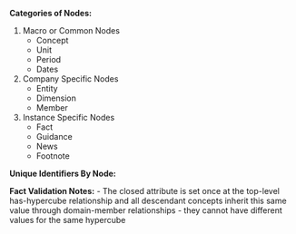 
**Categories of Nodes:**
1. Macro or Common Nodes
    - Concept
    - Unit
    - Period
    - Dates
2. Company Specific Nodes
    - Entity
    - Dimension
    - Member
3. Instance Specific Nodes
    - Fact
    - Guidance
    - News
    - Footnote

**Unique Identifiers By Node:**



**Fact Validation Notes:**
    - The closed attribute is set once at the top-level has-hypercube relationship and all descendant concepts inherit this same value through domain-member relationships - they cannot have different values for the same hypercube






    